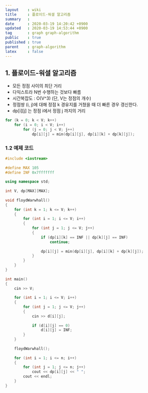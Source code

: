 ```yaml
---
layout    : wiki
title     : 플로이드-워셜 알고리즘
summary   : 
date      : 2020-03-19 14:20:42 +0900
updated   : 2020-03-19 14:53:44 +0900
tag       : graph graph-algorithm
public    : true
published : true
parent    : graph-algorithm
latex     : false
---
```


## 1. 플로이드-워셜 알고리즘
 - 모든 정점 사이의 최단 거리
 - 다익스트라 N번 수행하는 것보다 빠름
 - 시간복잡도 : O(V^3) (단, V는 정점의 개수)
 - 정점쌍 (i, j)에 대해 정점 k 경유지를 거쳤을 때 더 빠른 경우 갱신한다.
 - dp[i][j] 는 정점 i에서 정점 j 까지의 거리


```cpp
for (k = 0; k < V; k++)
	for (i = 0; i < V; i++)
		for (j = 0; j < V; j++)
			dp[i][j] = min(dp[i][j], dp[i][k] + dp[k][j]);
```

### 1.2 예제 코드
```{.cpp .numberLines}
#include <iostream>
 
#define MAX 105
#define INF 0x7fffffff
 
using namespace std;
 
int V, dp[MAX][MAX];
 
void floydWarwhall() 
{
    for (int k = 1; k <= V; k++)
    {
        for (int i = 1; i <= V; i++)
        {
            for (int j = 1; j <= V; j++) 
            {
                if (dp[i][k] == INF || dp[k][j] == INF) 
                    continue;
 
				dp[i][j] = min(dp[i][j], dp[i][k] + dp[k][j]);
            }
        }
    }
}
 
int main() 
{
    cin >> V;
 
    for (int i = 1; i <= V; i++)
    {
        for (int j = 1; j <= V; j++) 
        {
            cin >> d[i][j];
 
            if (d[i][j] == 0) 
                d[i][j] = INF;
        }    
    }
 
    floydWarwhall();
 
    for (int i = 1; i <= n; i++) 
    {
        for (int j = 1; j <= n; j++) 
            cout << dp[i][j] << " ";
        cout << endl;
    }
}
```
